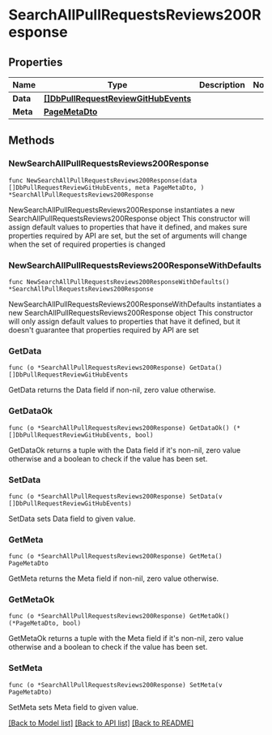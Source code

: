 # SearchAllPullRequestsReviews200Response

## Properties

Name | Type | Description | Notes
------------ | ------------- | ------------- | -------------
**Data** | [**[]DbPullRequestReviewGitHubEvents**](DbPullRequestReviewGitHubEvents.md) |  | 
**Meta** | [**PageMetaDto**](PageMetaDto.md) |  | 

## Methods

### NewSearchAllPullRequestsReviews200Response

`func NewSearchAllPullRequestsReviews200Response(data []DbPullRequestReviewGitHubEvents, meta PageMetaDto, ) *SearchAllPullRequestsReviews200Response`

NewSearchAllPullRequestsReviews200Response instantiates a new SearchAllPullRequestsReviews200Response object
This constructor will assign default values to properties that have it defined,
and makes sure properties required by API are set, but the set of arguments
will change when the set of required properties is changed

### NewSearchAllPullRequestsReviews200ResponseWithDefaults

`func NewSearchAllPullRequestsReviews200ResponseWithDefaults() *SearchAllPullRequestsReviews200Response`

NewSearchAllPullRequestsReviews200ResponseWithDefaults instantiates a new SearchAllPullRequestsReviews200Response object
This constructor will only assign default values to properties that have it defined,
but it doesn't guarantee that properties required by API are set

### GetData

`func (o *SearchAllPullRequestsReviews200Response) GetData() []DbPullRequestReviewGitHubEvents`

GetData returns the Data field if non-nil, zero value otherwise.

### GetDataOk

`func (o *SearchAllPullRequestsReviews200Response) GetDataOk() (*[]DbPullRequestReviewGitHubEvents, bool)`

GetDataOk returns a tuple with the Data field if it's non-nil, zero value otherwise
and a boolean to check if the value has been set.

### SetData

`func (o *SearchAllPullRequestsReviews200Response) SetData(v []DbPullRequestReviewGitHubEvents)`

SetData sets Data field to given value.


### GetMeta

`func (o *SearchAllPullRequestsReviews200Response) GetMeta() PageMetaDto`

GetMeta returns the Meta field if non-nil, zero value otherwise.

### GetMetaOk

`func (o *SearchAllPullRequestsReviews200Response) GetMetaOk() (*PageMetaDto, bool)`

GetMetaOk returns a tuple with the Meta field if it's non-nil, zero value otherwise
and a boolean to check if the value has been set.

### SetMeta

`func (o *SearchAllPullRequestsReviews200Response) SetMeta(v PageMetaDto)`

SetMeta sets Meta field to given value.



[[Back to Model list]](../README.md#documentation-for-models) [[Back to API list]](../README.md#documentation-for-api-endpoints) [[Back to README]](../README.md)


